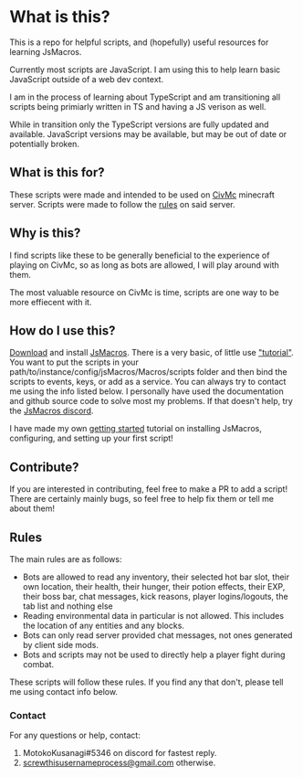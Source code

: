 # What is this?
This is a repo for helpful scripts, and (hopefully) useful resources for learning JsMacros. 

Currently most scripts are JavaScript. I am using this to help learn basic JavaScript outside of a web dev context.

I am in the process of learning about TypeScript and am transitioning all scripts being primiarly written in TS and having a JS verison as well.

While in transition only the TypeScript versions are fully updated and available. JavaScript versions may be available, but may be out of date or potentially broken.

## What is this for?
These scripts were made and intended to be used on [CivMc](https://www.reddit.com/r/CivMC/) minecraft server. Scripts were made to follow the [rules](https://civwiki.org/wiki/Botting#Botting_Rules) on said server. 

## Why is this?
I find scripts like these to be generally beneficial to the experience of playing on CivMc, so as long as bots are allowed, I will play around with them. 

The most valuable resource on CivMc is time, scripts are one way to be more effiecent with it.

## How do I use this?
[Download](https://www.curseforge.com/minecraft/mc-mods/jsmacros) and install [JsMacros](https://jsmacros.wagyourtail.xyz/?/general.html). There is a very basic, of little use ["tutorial"](https://jsmacros.wagyourtail.xyz/?/tutorial.html). You want to put the scripts in your path/to/instance/config/jsMacros/Macros/scripts folder and then bind the scripts to events, keys, or add as a service. You can always try to contact me using the info listed below. I personally have used the documentation and github source code to solve most my problems. If that doesn't help, try the [JsMacros discord](https://discord.com/invite/P6W58J8).

I have made my own [getting started](https://github.com/VastInfiniteNet/JsMacros-Getting-Started) tutorial on installing JsMacros, configuring, and setting up your first script!

## Contribute?
If you are interested in contributing, feel free to make a PR to add a script! There are certainly mainly bugs, so feel free to help fix them or tell me about them!

## Rules
The main rules are as follows:
- Bots are allowed to read any inventory, their selected hot bar slot, their own location, their health, their hunger, their potion effects, their EXP, their boss bar, chat messages, kick reasons, player logins/logouts, the tab list and nothing else
- Reading environmental data in particular is not allowed. This includes the location of any entities and any blocks.
- Bots can only read server provided chat messages, not ones generated by client side mods.
- Bots and scripts may not be used to directly help a player fight during combat.

These scripts will follow these rules. If you find any that don't, please tell me using contact info below.

### Contact
For any questions or help, contact:
1. MotokoKusanagi#5346 on discord for fastest reply.
1. screwthisusernameprocess@gmail.com otherwise.